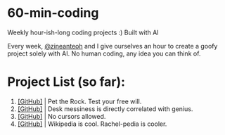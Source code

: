 # 60-min-coding
Weekly hour-ish-long coding projects :) Built with AI

Every week, [@zineanteoh](https://github.com/zineanteoh) and I give ourselves an hour to create a goofy project solely with AI. No human coding, any idea you can think of.

# Project List (so far): 

1. [[GitHub]](https://github.com/kohrachel/w1-pet-rock) | Pet the Rock. Test your free will.
2. [[GitHub]](https://github.com/kohrachel/w2-3d-about-me) | Desk messiness is directly correlated with genius.
3. [[GitHub]](https://github.com/kohrachel/w3-cursor-not-allowed-v0) | No cursors allowed. 
4. [[GitHub]](https://github.com/kohrachel/w4-mini-wikipedia) | Wikipedia is cool. Rachel-pedia is cooler.
